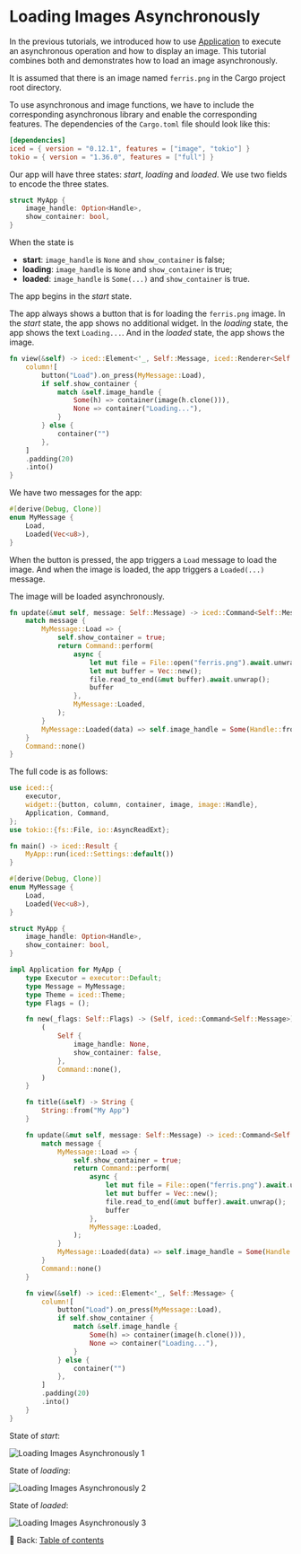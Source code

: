 # Loading Images Asynchronously

In the previous tutorials, we introduced how to use [Application](https://docs.rs/iced/0.12.1/iced/application/trait.Application.html) to execute an asynchronous operation and how to display an image.
This tutorial combines both and demonstrates how to load an image asynchronously.

It is assumed that there is an image named `ferris.png` in the Cargo project root directory.

To use asynchronous and image functions, we have to include the corresponding asynchronous library and enable the corresponding features.
The dependencies of the `Cargo.toml` file should look like this:

```toml
[dependencies]
iced = { version = "0.12.1", features = ["image", "tokio"] }
tokio = { version = "1.36.0", features = ["full"] }
```

Our app will have three states: *start*, *loading* and *loaded*.
We use two fields to encode the three states.

```rust
struct MyApp {
    image_handle: Option<Handle>,
    show_container: bool,
}
```

When the state is

* **start**: `image_handle` is `None` and `show_container` is false;
* **loading**: `image_handle` is `None` and `show_container` is true;
* **loaded**: `image_handle` is `Some(...)` and `show_container` is true.

The app begins in the *start* state.

The app always shows a button that is for loading the `ferris.png` image.
In the *start* state, the app shows no additional widget.
In the *loading* state, the app shows the text `Loading...`.
And in the *loaded* state, the app shows the image.

```rust
fn view(&self) -> iced::Element<'_, Self::Message, iced::Renderer<Self::Theme>> {
    column![
        button("Load").on_press(MyMessage::Load),
        if self.show_container {
            match &self.image_handle {
                Some(h) => container(image(h.clone())),
                None => container("Loading..."),
            }
        } else {
            container("")
        },
    ]
    .padding(20)
    .into()
}
```

We have two messages for the app:

```rust
#[derive(Debug, Clone)]
enum MyMessage {
    Load,
    Loaded(Vec<u8>),
}
```

When the button is pressed, the app triggers a `Load` message to load the image.
And when the image is loaded, the app triggers a `Loaded(...)` message.

The image will be loaded asynchronously.

```rust
fn update(&mut self, message: Self::Message) -> iced::Command<Self::Message> {
    match message {
        MyMessage::Load => {
            self.show_container = true;
            return Command::perform(
                async {
                    let mut file = File::open("ferris.png").await.unwrap();
                    let mut buffer = Vec::new();
                    file.read_to_end(&mut buffer).await.unwrap();
                    buffer
                },
                MyMessage::Loaded,
            );
        }
        MyMessage::Loaded(data) => self.image_handle = Some(Handle::from_memory(data)),
    }
    Command::none()
}
```

The full code is as follows:

```rust
use iced::{
    executor,
    widget::{button, column, container, image, image::Handle},
    Application, Command,
};
use tokio::{fs::File, io::AsyncReadExt};

fn main() -> iced::Result {
    MyApp::run(iced::Settings::default())
}

#[derive(Debug, Clone)]
enum MyMessage {
    Load,
    Loaded(Vec<u8>),
}

struct MyApp {
    image_handle: Option<Handle>,
    show_container: bool,
}

impl Application for MyApp {
    type Executor = executor::Default;
    type Message = MyMessage;
    type Theme = iced::Theme;
    type Flags = ();

    fn new(_flags: Self::Flags) -> (Self, iced::Command<Self::Message>) {
        (
            Self {
                image_handle: None,
                show_container: false,
            },
            Command::none(),
        )
    }

    fn title(&self) -> String {
        String::from("My App")
    }

    fn update(&mut self, message: Self::Message) -> iced::Command<Self::Message> {
        match message {
            MyMessage::Load => {
                self.show_container = true;
                return Command::perform(
                    async {
                        let mut file = File::open("ferris.png").await.unwrap();
                        let mut buffer = Vec::new();
                        file.read_to_end(&mut buffer).await.unwrap();
                        buffer
                    },
                    MyMessage::Loaded,
                );
            }
            MyMessage::Loaded(data) => self.image_handle = Some(Handle::from_memory(data)),
        }
        Command::none()
    }

    fn view(&self) -> iced::Element<'_, Self::Message> {
        column![
            button("Load").on_press(MyMessage::Load),
            if self.show_container {
                match &self.image_handle {
                    Some(h) => container(image(h.clone())),
                    None => container("Loading..."),
                }
            } else {
                container("")
            },
        ]
        .padding(20)
        .into()
    }
}
```

State of *start*:

![Loading Images Asynchronously 1](./pic/loading_images_asynchronously_1.png)

State of *loading*:

![Loading Images Asynchronously 2](./pic/loading_images_asynchronously_2.png)

State of *loaded*:

![Loading Images Asynchronously 3](./pic/loading_images_asynchronously_3.png)

<!-- :arrow_right:  Next:  -->

:blue_book: Back: [Table of contents](./../README.md)
